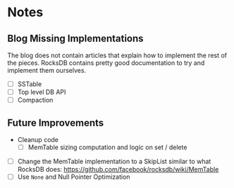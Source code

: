 # Notes

## Blog Missing Implementations

The blog does not contain articles that explain how to implement the rest of 
the pieces. RocksDB contains pretty good documentation to try and implement them
ourselves.

- [ ] SSTable
- [ ] Top level DB API
- [ ] Compaction

## Future Improvements

- Cleanup code
    - [ ] MemTable sizing computation and logic on set / delete
- [ ] Change the MemTable implementation to a SkipList similar to what RocksDB does: https://github.com/facebook/rocksdb/wiki/MemTable
- [ ] Use `None` and Null Pointer Optimization
